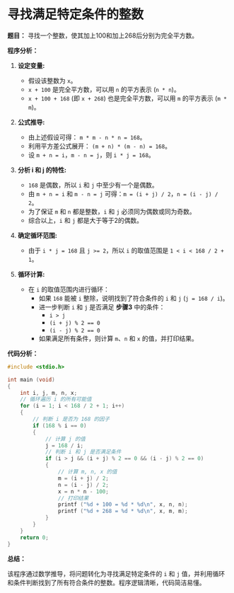 # 寻找满足特定条件的整数

**题目：** 寻找一个整数，使其加上100和加上268后分别为完全平方数。

**程序分析：**

1. **设定变量:**
   - 假设该整数为 `x`。
   - `x + 100` 是完全平方数，可以用 `n` 的平方表示 (`n * n`)。
   - `x + 100 + 168` (即 `x + 268`) 也是完全平方数，可以用 `m` 的平方表示 (`m * m`)。

2. **公式推导:**
   - 由上述假设可得： `m * m - n * n = 168`。
   - 利用平方差公式展开： `(m + n) * (m - n) = 168`。
   - 设 `m + n = i`，`m - n = j`，则 `i * j = 168`。

3. **分析 i 和 j 的特性:**
   - `168` 是偶数，所以 `i` 和 `j` 中至少有一个是偶数。
   - 由 `m + n = i` 和 `m - n = j` 可得：`m = (i + j) / 2`，`n = (i - j) / 2`。
   - 为了保证 `m` 和 `n` 都是整数，`i` 和 `j` 必须同为偶数或同为奇数。
   - 综合以上，`i` 和 `j` 都是大于等于2的偶数。

4. **确定循环范围:**
   - 由于 `i * j = 168` 且 `j >= 2`，所以 `i` 的取值范围是 `1 < i < 168 / 2 + 1`。

5. **循环计算:**
   - 在 `i` 的取值范围内进行循环：
     - 如果 `168` 能被 `i` 整除，说明找到了符合条件的 `i` 和 `j` (`j = 168 / i`)。
     - 进一步判断 `i` 和 `j` 是否满足 **步骤3** 中的条件：
        - `i > j`
        - `(i + j) % 2 == 0`
        - `(i - j) % 2 == 0` 
     - 如果满足所有条件，则计算 `m`、`n` 和 `x` 的值，并打印结果。

**代码分析：**

```c
#include <stdio.h>

int main (void)
{
    int i, j, m, n, x; 
    // 循环遍历 i 的所有可能值
    for (i = 1; i < 168 / 2 + 1; i++)
    {
        // 判断 i 是否为 168 的因子
        if (168 % i == 0) 
        {
            // 计算 j 的值
            j = 168 / i;
            // 判断 i 和 j 是否满足条件
            if (i > j && (i + j) % 2 == 0 && (i - j) % 2 == 0)
            {
                // 计算 m, n, x 的值
                m = (i + j) / 2;
                n = (i - j) / 2;
                x = n * n - 100;
                // 打印结果
                printf ("%d + 100 = %d * %d\n", x, n, n);
                printf ("%d + 268 = %d * %d\n", x, m, m);
            }
        }
    }
    return 0;
}
```

**总结：**

该程序通过数学推导，将问题转化为寻找满足特定条件的 `i` 和 `j` 值，并利用循环和条件判断找到了所有符合条件的整数。程序逻辑清晰，代码简洁易懂。
